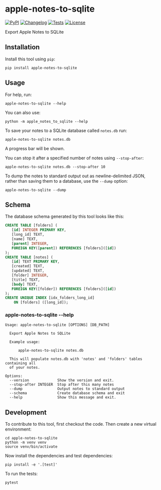 # apple-notes-to-sqlite

[![PyPI](https://img.shields.io/pypi/v/apple-notes-to-sqlite.svg)](https://pypi.org/project/apple-notes-to-sqlite/)
[![Changelog](https://img.shields.io/github/v/release/dogsheep/apple-notes-to-sqlite?include_prereleases&label=changelog)](https://github.com/dogsheep/apple-notes-to-sqlite/releases)
[![Tests](https://github.com/dogsheep/apple-notes-to-sqlite/workflows/Test/badge.svg)](https://github.com/dogsheep/apple-notes-to-sqlite/actions?query=workflow%3ATest)
[![License](https://img.shields.io/badge/license-Apache%202.0-blue.svg)](https://github.com/dogsheep/apple-notes-to-sqlite/blob/master/LICENSE)

Export Apple Notes to SQLite

## Installation

Install this tool using `pip`:

    pip install apple-notes-to-sqlite

## Usage

For help, run:

    apple-notes-to-sqlite --help

You can also use:

    python -m apple_notes_to_sqlite --help

To save your notes to a SQLite database called `notes.db` run:

    apple-notes-to-sqlite notes.db

A progress bar will be shown.

You can stop it after a specified number of notes using `--stop-after`:

    apple-notes-to-sqlite notes.db --stop-after 10

To dump the notes to standard output out as newline-delimited JSON, rather than saving them to a database, use the `--dump` option:

    apple-notes-to-sqlite --dump

## Schema

The database schema generated by this tool looks like this:

<!-- [[[cog
import cog, json
from apple_notes_to_sqlite import cli
from click.testing import CliRunner
import sqlite_utils
import tempfile, pathlib
tmpdir = pathlib.Path(tempfile.mkdtemp())
db_path = str(tmpdir / "temp.db")
runner = CliRunner()
result = runner.invoke(cli.cli, [db_path, "--schema"])
cog.out("```sql\n")
cog.out(sqlite_utils.Database(db_path).schema)
cog.out("\n```")
]]] -->
```sql
CREATE TABLE [folders] (
   [id] INTEGER PRIMARY KEY,
   [long_id] TEXT,
   [name] TEXT,
   [parent] INTEGER,
   FOREIGN KEY([parent]) REFERENCES [folders]([id])
);
CREATE TABLE [notes] (
   [id] TEXT PRIMARY KEY,
   [created] TEXT,
   [updated] TEXT,
   [folder] INTEGER,
   [title] TEXT,
   [body] TEXT,
   FOREIGN KEY([folder]) REFERENCES [folders]([id])
);
CREATE UNIQUE INDEX [idx_folders_long_id]
    ON [folders] ([long_id]);
```
<!-- [[[end]]] -->

### apple-notes-to-sqlite --help

<!-- [[[cog
import cog
from apple_notes_to_sqlite import cli
from click.testing import CliRunner
runner = CliRunner()
result = runner.invoke(cli.cli, ["--help"])
help = result.output.replace("Usage: cli", "Usage: apple-notes-to-sqlite")
cog.out(
    "```\n{}\n```".format(help)
)
]]] -->
```
Usage: apple-notes-to-sqlite [OPTIONS] [DB_PATH]

  Export Apple Notes to SQLite

  Example usage:

      apple-notes-to-sqlite notes.db

  This will populate notes.db with 'notes' and 'folders' tables containing all
  of your notes.

Options:
  --version             Show the version and exit.
  --stop-after INTEGER  Stop after this many notes
  --dump                Output notes to standard output
  --schema              Create database schema and exit
  --help                Show this message and exit.

```
<!-- [[[end]]] -->


## Development

To contribute to this tool, first checkout the code. Then create a new virtual environment:

    cd apple-notes-to-sqlite
    python -m venv venv
    source venv/bin/activate

Now install the dependencies and test dependencies:

    pip install -e '.[test]'

To run the tests:

    pytest

